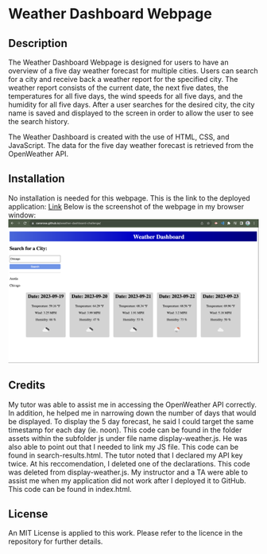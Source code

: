 # Weather Dashboard Webpage

## Description

The Weather Dashboard Webpage is designed for users to have an overview of a five day weather forecast for multiple cities. Users can search for a city and receive back a weather report for the specified city. The weather report consists of the current date, the next five dates, the temperatures for all five days, the wind speeds for all five days, and the humidity for all five days. After a user searches for the desired city, the city name is saved and displayed to the screen in order to allow the user to see the search history.

The Weather Dashboard is created with the use of HTML, CSS, and JavaScript. The data for the five day weather forecast is retrieved from the OpenWeather API.

## Installation

No installation is needed for this webpage. This is the link to the deployed application: [Link](https://cararosa.github.io/weather-dashboard-challenge/)
Below is the screenshot of the webpage in my browser window:
![Weather Dashboard](./assets/images/weather_page.png)


## Credits

My tutor was able to assist me in accessing the OpenWeather API correctly. In addition, he helped me in narrowing down the number of days that would be displayed. To display the 5 day forecast, he said I could target the same timestamp for each day (ie. noon). This code can be found in the folder assets within the subfolder js under file name display-weather.js. He was also able to point out that I needed to link my JS file. This code can be found in search-results.html. The tutor noted that I declared my API key twice. At his reccomendation, I deleted one of the declarations. This code was deleted from display-weather.js. My instructor and a TA were able to assist me when my application did not work after I deployed it to GitHub. This code can be found in index.html.

## License

An MIT License is applied to this work. Please refer to the licence in the repository for further details.